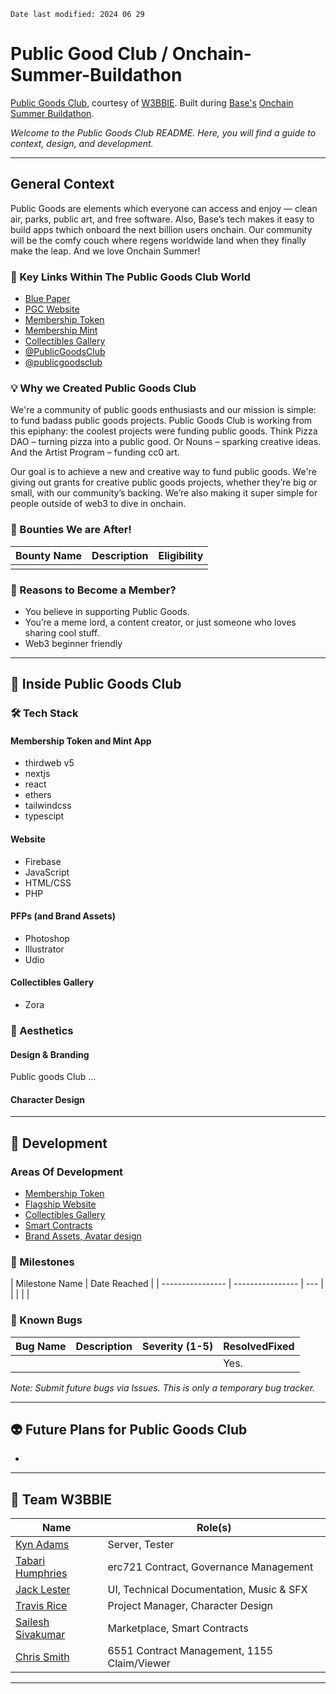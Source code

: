 `Date last modified: 2024 06 29`

# Public Good Club / Onchain-Summer-Buildathon

[Public Goods Club](https://publicgoods.club), courtesy of [W3BBIE](https://w3bbie.xyz). Built during [Base's](https://www.base.org/) [Onchain Summer Buildathon](https://www.base.org/onchainsummer?utm_source=dotorg&utm_campaign=onchainsummer).

_Welcome to the Public Goods Club README. Here, you will find a guide to context, design, and development._

---

## General Context

Public Goods are elements which everyone can access and enjoy — clean air, parks, public art, and free software. Also, Base’s tech makes it easy to build apps twhich onboard the next billion users onchain. Our community will be the comfy couch where regens worldwide land when they finally make the leap. And we love Onchain Summer!

### 🔗 Key Links Within The Public Goods Club World

- [Blue Paper](https://mirror.xyz/bigtrav.eth/_GeVdMm8DSEIS36EwbqlGCljoddrVgvK69kq62uRCHc)
- [PGC Website](https://publicgoods.club/)
- [Membership Token](https://pg-club.netlify.app/)
- [Membership Mint](https://pgc-members.xyz/)
- [Collectibles Gallery](https://zora.co/collect/base:0xa6735cb18ea3e233c535dacd7276d64db02fd9e3)
- [@PublicGoodsClub](https://twitter.com/PublicGoodsClub)
- [@publicgoodsclub](https://www.instagram.com/publicgoodsclub)

### 💡 Why we Created Public Goods Club

We're a community of public goods enthusiasts and our mission is simple: to fund badass public goods projects. Public Goods Club is working from this epiphany: the coolest projects were funding public goods. Think Pizza DAO – turning pizza into a public good. Or Nouns – sparking creative ideas. And the Artist Program – funding cc0 art.

Our goal is to achieve a new and creative way to fund public goods. We're giving out grants for creative public goods projects, whether they’re big or small, with our community’s backing. We’re also making it super simple for people outside of web3 to dive in onchain.

### 🤠 Bounties We are After!

| Bounty Name   | Description   | Eligibility   |
| ------------- | ------------- | ------------- |
| <bounty-name> | <description> | <eligibility> |

### 🤔 Reasons to Become a Member?

- You believe in supporting Public Goods.
- You’re a meme lord, a content creator, or just someone who loves sharing cool stuff.
- Web3 beginner friendly

---

## 👘 Inside Public Goods Club

### 🛠 Tech Stack

#### Membership Token and Mint App

- thirdweb v5
- nextjs
- react
- ethers
- tailwindcss
- typescipt

#### Website

- Firebase
- JavaScript
- HTML/CSS
- PHP

#### PFPs (and Brand Assets)

- Photoshop
- Illustrator
- Udio

#### Collectibles Gallery

- Zora

### 🎨 Aesthetics

#### Design & Branding

Public goods Club ...

#### Character Design

---

## 🚧 Development

### Areas Of Development

- [Membership Token](link-to-repo)
- [Flagship Website](link-to-repo)
- [Collectibles Gallery](link-to-zora)
- [Smart Contracts](link-to-repo)
- [Brand Assets, Avatar design](link-to-repo)

### 🏁 Milestones

| Milestone Name   | Date Reached     |
| ---------------- | ---------------- | --- |
| <milestone-name> | <year-month-day> |     |

### 🐞 Known Bugs

| Bug Name   | Description   | Severity (1-5)   | ResolvedFixed |
| ---------- | ------------- | ---------------- | ------------- |
| <bug-name> | <description> | <severity-level> | Yes.          |

_Note: Submit future bugs via Issues. This is only a temporary bug tracker._

---

## 👽 Future Plans for Public Goods Club

- <future-plan>

---

## 🦾 Team W3BBIE

| Name                                                                         | Role(s)                                     |
| ---------------------------------------------------------------------------- | ------------------------------------------- |
| [Kyn Adams](https://twitter.com/Tek_Gawd)                                    | Server, Tester                              |
| [Tabari Humphries](https://www.instagram.com/gyasi.eth/)                     | erc721 Contract, Governance Management      |
| [Jack Lester](https://www.linkedin.com/in/jacklester/)                       | UI, Technical Documentation, Music & SFX    |
| [Travis Rice](https://www.linkedin.com/in/travislrice/)                      | Project Manager, Character Design           |
| [Sailesh Sivakumar](https://www.linkedin.com/in/sailesh-sivakumar-453061141) | Marketplace, Smart Contracts                |
| [Chris Smith](https://twitter.com/_dev_og)                                   | 6551 Contract Management, 1155 Claim/Viewer |

---
